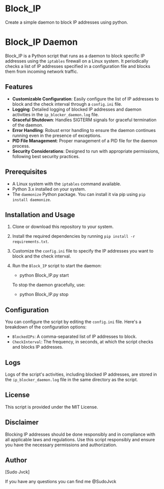 # Block_IP
Create a simple daemon to block IP addresses using python.

# Block_IP Daemon

Block_IP is a Python script that runs as a daemon to block specific IP addresses using the `iptables` firewall on a Linux system. It periodically checks a list of IP addresses specified in a configuration file and blocks them from incoming network traffic.

## Features

- **Customizable Configuration**: Easily configure the list of IP addresses to block and the check interval through a `config.ini` file.
- **Logging**: Detailed logging of blocked IP addresses and daemon activities in the `ip_blocker_daemon.log` file.
- **Graceful Shutdown**: Handles SIGTERM signals for graceful termination of the daemon.
- **Error Handling**: Robust error handling to ensure the daemon continues running even in the presence of exceptions.
- **PID File Management**: Proper management of a PID file for the daemon process.
- **Security Considerations**: Designed to run with appropriate permissions, following best security practices.

## Prerequisites

- A Linux system with the `iptables` command available.
- Python 3.x installed on your system.
- The `daemonize` Python package. You can install it via pip using `pip install daemonize`.

## Installation and Usage

1. Clone or download this repository to your system.
2. Install the required dependencies by running `pip install -r requirements.txt`.
3. Customize the `config.ini` file to specify the IP addresses you want to block and the check interval.
4. Run the `Block_IP` script to start the daemon:

   - python Block_IP.py start

   To stop the daemon gracefully, use:

   - python Block_IP.py stop

## Configuration

You can configure the script by editing the `config.ini` file. Here's a breakdown of the configuration options:

- `BlockedIPs`: A comma-separated list of IP addresses to block.
- `CheckInterval`: The frequency, in seconds, at which the script checks and blocks IP addresses.

## Logs

Logs of the script's activities, including blocked IP addresses, are stored in the `ip_blocker_daemon.log` file in the same directory as the script.

## License

This script is provided under the MIT License.

## Disclaimer

Blocking IP addresses should be done responsibly and in compliance with all applicable laws and regulations. Use this script responsibly and ensure you have the necessary permissions and authorization.

## Author

[Sudo Jvck]

If you have any questions you can find me @SudoJvck


